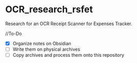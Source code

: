# OCR_research_rsfet
Research for an OCR Receipt Scanner for Expenses Tracker.

//To-Do
- [x] Organize notes on Obsidian
- [ ] Write them on physical archives
- [ ] Copy archives and process them onto this repository
